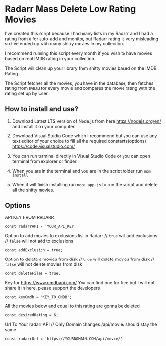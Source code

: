 Radarr Mass Delete Low Rating Movies
===
I've created this script because I had many lists in my Radarr and I had a rating from `8` for auto-add and monitor, but Radarr rating is very misleading so I've ended up with many shitty movies in my collection.

I recommend running this script every month if you wish to have movies based on real IMDB rating in your collection.

The Script will clean up your library from shitty movies based on the IMDB Rating.

The Script fetches all the movies, you have in the database, then fetches rating from IMDB for every movie and compares the movie rating with the rating set up by User.

How to install and use?
---
1. Download Latest LTS version of Node.js from here https://nodejs.org/en/ and install it on your computer.

2. Download Visual Studio Code which I recommend but you can use any text editor of your choice to fill all the required constants(options) https://code.visualstudio.com/

3. You can run terminal directly in Visual Studio Code or you can open terminal from explorer or finder.

4. When you are in the terminal and you are in the script folder run `npm install`

5. When it will finish installing run `node app.js` to run the script and delete all the shitty movies. 

Options
---
API KEY FROM RADARR
```
const radarrAPI = 'YOUR_API_KEY'
```
Option to add movies to exclusions list in Radarr // `true` will add exclusions // `false` will not add to exclusions
```
const addExclusion = true;
```
Option to delete a movies from disk // `true` will delete movies from disk // `false` will not delete movies from disk
```
const deleteFiles = true;
```
Key for https://www.omdbapi.com/ You can find one for free but I will not share it in here, please support the developers
```
const keyOmdb = 'KEY_TO_OMDB';
```
All the movies below and equal to this rating are gonna be deleted
```
const desiredRating = 6;
```
Url To Your radarr API // Only Domain changes /api/movie/ should stay the same
```
const radarrUrl = 'https://YOURDOMAIN.COM/api/movie/'
```

